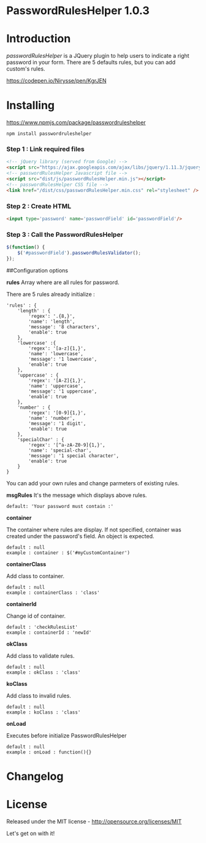 # PasswordRulesHelper 1.0.3

# Introduction

_passwordRulesHelper_ is a JQuery plugin to help users to indicate a right password in your form.
There are 5 defaults rules, but you can add custom's rules.

https://codepen.io/Nirysse/pen/KgrJEN

# Installing

https://www.npmjs.com/package/passwordruleshelper

```
npm install passwordruleshelper
```

### Step 1 : Link required files

```html
<!-- jQuery library (served from Google) -->
<script src="https://ajax.googleapis.com/ajax/libs/jquery/1.11.3/jquery.min.js"></script>
<!-- passwordRulesHelper Javascript file -->
<script src="dist/js/passwordRulesHelper.min.js"></script>
<!-- passwordRulesHelper CSS file -->
<link href="/dist/css/passwordRulesHelper.min.css" rel="stylesheet" />
```

### Step 2 : Create HTML

```html
<input type='password' name='passwordField' id='passwordField'/>
```

### Step 3 : Call the PasswordRulesHelper

```javascript
$(function() {
    $('#passwordField').passwordRulesValidator();
});
```

##Configuration options

**rules**
Array where are all rules for password.

There are 5 rules already initialize : 

```
'rules' : {
    'length' : {
        'regex': '.{8,}',
        'name': 'length',
        'message': '8 characters',
        'enable': true
    },
    'lowercase' :{
        'regex': '[a-z]{1,}',
        'name': 'lowercase',
        'message': '1 lowercase',
        'enable': true
    },
    'uppercase' : {
        'regex': '[A-Z]{1,}',
        'name': 'uppercase',
        'message': '1 uppercase',
        'enable': true
    },
    'number' : {
        'regex': '[0-9]{1,}',
        'name': 'number',
        'message': '1 digit',
        'enable': true
    },
    'specialChar' : {
        'regex': '[^a-zA-Z0-9]{1,}',
        'name': 'special-char',
        'message': '1 special character',
        'enable': true
    }
}
```
You can add your own rules and change parmeters of existing rules.


**msgRules**
It's the message which displays above rules.

```
default: 'Your password must contain :'
```

**container**

The container where rules are display. If not specified, container was created under the password's field.
An object is expected.

```
default : null
example : container : $('#myCustomContainer')
```

**containerClass**

Add class to container.

```
default : null
example : containerClass : 'class'
```

**containerId**

Change id of container.

```
default : 'checkRulesList'
example : containerId : 'newId'
```

**okClass**

Add class to validate rules.

```
default : null
example : okClass : 'class'
```

**koClass**

Add class to invalid rules.

```
default : null
example : koClass : 'class'
```

**onLoad**

Executes before initialize PasswordRulesHelper

```
default : null
example : onLoad : function(){}
```


# Changelog

# License

Released under the MIT license - http://opensource.org/licenses/MIT

Let's get on with it!

